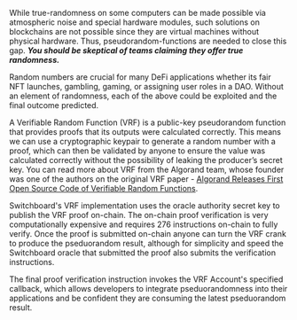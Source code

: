 While true-randomness on some computers can be made possible via atmospheric
noise and special hardware modules, such solutions on blockchains are not
possible since they are virtual machines without physical hardware. Thus,
pseudorandom-functions are needed to close this gap. **_You should be skeptical
of teams claiming they offer true randomness._**

Random numbers are crucial for many DeFi applications whether its fair NFT
launches, gambling, gaming, or assigning user roles in a DAO. Without an element
of randomness, each of the above could be exploited and the final outcome
predicted.

A Verifiable Random Function (VRF) is a public-key pseudorandom function that
provides proofs that its outputs were calculated correctly. This means we can
use a cryptographic keypair to generate a random number with a proof, which can
then be validated by anyone to ensure the value was calculated correctly without
the possibility of leaking the producer’s secret key. You can read more about
VRF from the Algorand team, whose founder was one of the authors on the original
VRF paper -
[Algorand Releases First Open Source Code of Verifiable Random Functions](https://medium.com/algorand/algorand-releases-first-open-source-code-of-verifiable-random-function-93c2960abd61).

Switchboard's VRF implementation uses the oracle authority secret key to publish
the VRF proof on-chain. The on-chain proof verification is very computationally
expensive and requires 276 instructions on-chain to fully verify. Once the proof
is submitted on-chain anyone can turn the VRF crank to produce the pseduorandom
result, although for simplicity and speed the Switchboard oracle that submitted
the proof also submits the verification instructions.

The final proof verification instruction invokes the VRF Account's specified
callback, which allows developers to integrate pseduorandomness into their
applications and be confident they are consuming the latest pseduorandom result.
